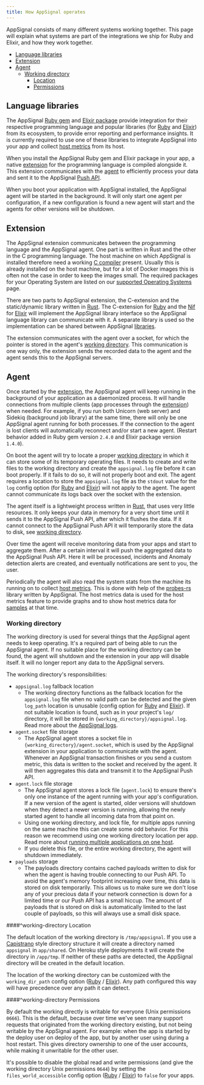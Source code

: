 ```yaml
---
title: How AppSignal operates
---
```


AppSignal consists of many different systems working together. This page will explain what systems are part of the integrations we ship for Ruby and Elixir, and how they work together.

- [Language libraries](#language-libraries)
- [Extension](#extension)
- [Agent](#agent)
    - [Working directory](#working-directory)
        - [Location](#working-directory-location)
        - [Permissions](#working-directory-permissions)

## Language libraries

The AppSignal [Ruby gem](https://rubygems.org/gems/appsignal) and [Elixir package](https://hex.pm/packages/appsignal) provide integration for their respective programming language and popular libraries (for [Ruby](/ruby/integrations) and [Elixir](/elixir/integrations)) from its ecosystem, to provide error reporting and performance insights. It is currently required to use one of these libraries to integrate AppSignal into your app and collect [host metrics](/metrics/host.html) from its host.

When you install the AppSignal Ruby gem and Elixir package in your app, a native [extension](#extension) for the programming language is compiled alongside it. This extension communicates with the [agent](#agent) to efficiently process your data and sent it to the AppSignal [Push API](/appsignal/terminology.html#push-api).

When you boot your application with AppSignal installed, the AppSignal agent will be started in the background. It will only start one agent per configuration, if a new configuration is found a new agent will start and the agents for other versions will be shutdown.

## Extension

The AppSignal extension communicates between the programming language and the AppSignal agent. One part is written in Rust and the other in the C programming language. The host machine on which AppSignal is installed therefore need a working [C compiler](https://en.wikipedia.org/wiki/C_%28programming_language%29) present. Usually this is already installed on the host machine, but for a lot of Docker images this is often not the case in order to keep the images small. The required packages for your Operating System are listed on our [supported Operating Systems](/support/operating-systems.html) page.

There are two parts to AppSignal extension, the C-extension and the static/dynamic library written in [Rust](https://www.rust-lang.org/en-US/). The C-extension for [Ruby](https://github.com/appsignal/appsignal-ruby/blob/master/ext/appsignal_extension.c) and the [Nif](/elixir/why-nif.html) for [Elixir](https://github.com/appsignal/appsignal-elixir/blob/develop/c_src/appsignal_extension.c) will implement the AppSignal library interface so the AppSignal language library can communicate with it. A separate library is used so the implementation can be shared between AppSignal [libraries](#language-libraries).

The extension communicates with the agent over a socket, for which the pointer is stored in the agent's [working directory](#working-directory). This communication is one way only, the extension sends the recorded data to the agent and the agent sends this to the AppSignal servers.

## Agent

Once started by the [extension](#extension), the AppSignal agent will keep running in the background of your application as a daemonized process. It will handle connections from multiple clients (app processes through the [extension](#extension)) when needed. For example, if you run both Unicorn (web server) and Sidekiq (background job library) at the same time, there will only be one AppSignal agent running for both processes. If the connection to the agent is lost clients will automatically reconnect and/or start a new agent. (Restart behavior added in Ruby gem version `2.4.0` and Elixir package version `1.4.0`).

 On boot the agent will try to locate a proper [working directory](#working-directory) in which it can store some of its temporary operating files. It needs to create and write files to the working directory and create the `appsignal.log` file before it can boot properly. If it fails to do so, it will not properly boot and exit. The agent requires a location to store the `appsignal.log` file as the `stdout` value for the `log` config option  (for [Ruby](/ruby/configuration/options.html#appsignal_log-log) and [Elixir](/elixir/configuration/options.html#appsignal_log-log)) will not apply to the agent. The agent cannot communicate its logs back over the socket with the extension.

The agent itself is a lightweight process written in [Rust](https://www.rust-lang.org/en-US/), that uses very little resources. It only keeps your data in memory for a very short time until it sends it to the AppSignal Push API, after which it flushes the data. If it cannot connect to the AppSignal Push API it will temporarily store the data to disk, see [working directory](#working-directory).

Over time the agent will receive monitoring data from your apps and start to aggregate them. After a certain interval it will push the aggregated data to the AppSignal Push API. Here it will be processed, incidents and Anomaly detection alerts are created, and eventually notifications are sent to you, the user.

Periodically the agent will also read the system stats from the machine its running on to collect [host metrics](/metrics/host.html). This is done with help of the [probes-rs](https://github.com/appsignal/probes-rs) library written by AppSignal. The host metrics data is used for the host metrics feature to provide graphs and to show host metrics data for [samples](/appsignal/terminology.html#samples) at that time.

### Working directory

The working directory is used for several things that the AppSignal agent needs to keep operating. It's a required part of being able to run the AppSignal agent. If no suitable place for the working directory can be found, the agent will shutdown and the extension in your app will disable itself. It will no longer report any data to the AppSignal servers.

The working directory's responsibilities:

- `appsignal.log` fallback location
  - The working directory functions as the fallback location for the `appsignal.log` file when no valid path can be detected and the given `log_path` location is unusable (config option for [Ruby](/ruby/configuration/options.html#appsignal_log_path-log_path) and [Elixir](/elixir/configuration/options.html#appsignal_log_path-log_path)). If not suitable location is found, such as in your project's `log/` directory, it will be stored in `{working_directory}/appsignal.log`. Read more about the [AppSignal logs](/support/debugging.html#logs).
- `agent.socket` file storage
  - The AppSignal agent stores a socket file in `{working_directory}/agent.socket`, which is used by the AppSignal extension in your application to communicate with the agent. Whenever an AppSignal transaction finishes or you send a custom metric, this data is written to the socket and received by the agent. It will then aggregates this data and transmit it to the AppSignal Push API.
- `agent.lock` file storage
  - The AppSignal agent stores a lock file (`agent.lock`) to ensure there's only one instance of the agent running with your app's configuration. If a new version of the agent is started, older versions will shutdown when they detect a newer version is running, allowing the newly started agent to handle all incoming data from that point on.
  - Using one working directory, and lock file, for multiple apps running on the same machine this can create some odd behavior. For this reason we recommend using one working directory location per app. Read more about [running multiple applications on one host](/application/#running-multiple-applications-on-one-host).
  - If you delete this file, or the entire working directory, the agent will shutdown immediately.
- `payloads` storage
  - The payloads directory contains cached payloads written to disk for when the agent is having trouble connecting to our Push API. To avoid the agent's memory footprint increasing over time, this data is stored on disk temporarily. This allows us to make sure we don't lose any of your precious data if your network connection is down for a limited time or our Push API has a small hiccup. The amount of payloads that is stored on disk is automatically limited to the last couple of payloads, so this will always use a small disk space.

####^working-directory Location

The default location of the working directory is `/tmp/appsignal`. If you use a [Capistrano](http://capistranorb.com/) style directory structure it will create a directory named `appsignal` in `app/shared`. On Heroku style deployments it will create the directory in `/app/tmp`. If neither of these paths are detected, the AppSignal directory will be created in the default location.

The location of the working directory can be customized with the `working_dir_path` config option ([Ruby](/ruby/configuration/options.html#appsignal_working_dir_path-working_dir_path) / [Elixir](/elixir/configuration/options.html#appsignal_working_dir_path-working_dir_path)). Any path configured this way will have precedence over any path it can detect.

####^working-directory Permissions

By default the working directly is writable for everyone (Unix permissions `0666`). This is the default, because over time we've seen many support requests that originated from the working directory existing, but not being writable by the AppSignal agent. For example: when the app is started by the deploy user on deploy of the app, but by another user using during a host restart. This gives directory ownership to one of the user accounts, while making it unwritable for the other user.

It's possible to disable the global read and write permissions (and give the working directory Unix permissions `0644`) by setting the `files_world_accessible` config option ([Ruby](/ruby/configuration/options.html#appsignal_files_world_accessible-files_world_accessible) / [Elixir](/elixir/configuration/options.html#appsignal_files_world_accessible-files_world_accessible)) to `false` for your apps.
